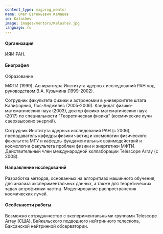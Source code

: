 ```yaml
---
content_type: magprog_mentor
name: Олег Евгеньевич Калашев
id: Kalashev
image: images/mentors/Kalashev.jpg
language: ru
---
```


#### Организация
ИЯИ РАН.

#### Биография

Образование

МФТИ (1999). Аспирантура Института ядерных исследований РАН под руководством В.А. Кузьмина (1999-2002). 

Сотрудник факультета физики и астрономии в университете штата Калифорния, Лос-Анджелес (2005-2006).  Кандидат физико-математических наук (2003), доктор физико-математических наук (2017) по специальности "Теоретическая физика" (космические лучи сверхвысоких энергий). 

Сотрудник Института ядерных исследований РАН (с 2006), преподаватель кафедры физики частиц и космологии физического факультета МГУ и кафедры фундаментальных взаимодействий и космологии факультета проблем физики и энергетики МФТИ. Действительный член международной коллаборации Telescope Array (с 2008).

#### Направление исследований

Разработка методов, основанных на алгоритмах машинного обучения, для анализа экспериментальных данных, а также для теоретических задач астрофизики частиц. Моделирование распространения космических лучей.

#### Особенности работы

Возможно сотрудничество с экспериментальными группами Telescope Array (США), Байкальского подводного нейтринного телескопа, Баксанской нейтринной обсерватории.